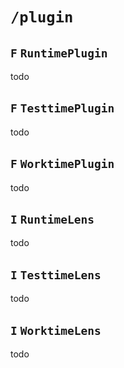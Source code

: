 # `/plugin`

## `F` `RuntimePlugin`

todo

## `F` `TesttimePlugin`

todo

## `F` `WorktimePlugin`

todo

## `I` `RuntimeLens`

todo

## `I` `TesttimeLens`

todo

## `I` `WorktimeLens`

todo
